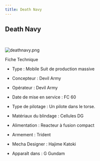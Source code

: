 ```yaml
---
title: Death Navy
---
```


Death Navy
----------

 


![deathnavy.png](/images/stories/saga/ggundam/mechas/deatharmy/deathnavy.png)


Fiche Technique   
- Type : Mobile Suit de production massive  
- Concepteur : Devil Army  
- Opérateur : Devil Army  
- Date de mise en service : FC 60  
- Type de pilotage : Un pilote dans le torse.  
- Matériaux du blindage : Cellules DG  
- Alimentation : Reacteur à fusion compact  
- Armement : Trident  
  
  
- Mecha Designer : Hajime Katoki  
- Apparaît dans : G Gundam

